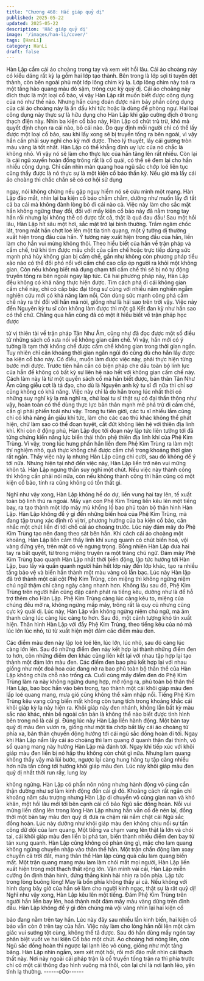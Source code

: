 ```yaml
---
title: "Chương 468: Hắc giáp quỷ dị"
published: 2025-05-22
updated: 2025-05-22
description: 'Hắc giáp quỷ dị'
image: '/images/han-li/cover/'
tags: [HanLi]
category: HanLi
draft: false
---
```


Hàn Lập cầm cái áo choàng trong tay và xem xét hồi lâu.
Cái áo choàng này có kiểu dáng rất kỳ lạ gồm hai lớp tạo thành.
Bên trong là lớp sợi ti tuyến dệt thành, còn bên ngoài phủ một lớp
lông chim kỳ lạ. Lớp lông chim này toả ra một tầng hào quang
màu đỏ sậm, trông cực kỳ quỷ dị.
Cái áo choàng này đích thực là một loại cổ bảo, vì vậy Hàn Lập
rất muốn biết được công dụng của nó như thế nào.
Nhưng hắn cũng đoán được năm bảy phần công dụng của cái áo
choàng này là ẩn dấu khí tức hoặc là dùng để phòng ngự. Hai loại
công dụng này thực sự là hữu dụng cho Hàn Lập khi gặp cường
địch ở trong thạch điện này.
Nhìn ba kiện cổ bảo này, Hàn Lập có chút trù trừ, khó mà quyết
định chọn ra cái nào, bỏ cái nào.
Do quy định mỗi người chỉ có thể lấy được một loại cổ bảo, sau
khi lấy xong sẽ bị truyền tống ra bên ngoài, vì vậy hắn cần phải
suy nghĩ cho kỹ mới được.
Theo lý thuyết, lấy cái gương tròn màu vàng là tốt nhất.
Hàn Lập có thể khẳng định uy lực của nó chắc là không nhỏ. Vì
vậy nó sẽ làm cho thực lực của hắn tăng lên rất nhiều.
Còn lại là cái ngũ xuyến hoàn đồng trông rất là cổ quái, có thể sẽ
đem lại cho hắn nhiều công dụng. Chỉ cần nhìn màn quang hoa
ngũ sắc chớp loé liên tục cũng thấy được là nó thực sự là một
kiện cổ bảo thần kỳ.
Nếu giờ mà lấy cái áo choàng thì chắc chắn sẽ có cơ hội sử dụng

ngay, nói không chừng nếu gặp nguy hiểm nó sẽ cứu mình một
mạng.
Hàn Lập đảo mắt, nhìn lại ba kiện cổ bảo chằm chằm, dường như
muốn lấy đi tất cả ba cái mà không đành lòng bỏ đi cái nào cả.
Việc này làm cho sắc mặt hắn không ngừng thay đổi, đối với mấy
kiện cổ bảo này đã nằm trong tay hắn rồi nhưng lại không thể có
được tất cả, thật là quá đau đầu!
Sau một hồi lâu, Hàn Lập hít sâu một hơi, sắc mặt trở lại bình
thường.
Trầm ngâm chốc lát, trong mắt hắn chợt loé lên một tia tinh
quang, một ý tưởng dị thường xuất hiện trong đầu của hắn.
Ý tưởng này xuất hiện trong đầu của hắn, liền làm cho hắn vui
mừng không thôi.
Theo hiểu biết của hắn về trận pháp và cấm chế, trừ khi tìm được
mấu chốt của cấm chế hoặc trực tiếp dùng sức mạnh phá hủy
không gian bị cấm chế, gần như không còn phương pháp tiểu xảo
nào có thể đối phó nổi với cấm chế cao cấp ép người ra khỏi một
không gian. Còn nếu không biết mà đụng chạm tới cấm chế thì sẽ
bị nó tự động truyền tống ra bên ngoài ngay lập tức.
Cả hai phương pháp này, Hàn Lập đều không có khả năng thực
hiện được.
Tìm cách phá đi cái không gian cấm chế này, chỉ có cấp bậc đại
tông sư cùng với nhiều năm nghiền ngẫm nghiên cứu mới có khả
năng làm nổi.
Còn dùng sức mạnh công phá cấm chế này ra thì đối với hắn mà
nói, giống như là hái sao trên trời vậy.
Việc này đến Nguyên kỳ tu sĩ còn không làm được thì một gã Kết
đan kỳ như hắn sao có thể chứ.
Chẳng qua hắn cũng đã có một ít hiểu biết về trận pháp học được

từ vị thiên tài về trận pháp Tân Như Âm, cũng như đã đọc được
một số điều từ những sách cổ xưa nói về không gian cấm chế. Vì
vậy, hắn mới có ý tưởng là tạm thời khống chế được cấm chế
không gian trong thời gian ngắn.
Tuy nhiên chỉ cần khoảng thời gian ngắn ngủi đó cũng đủ cho hắn
lấy được ba kiện cổ bảo này.
Có điều, muốn làm được việc này, phải thực hiện từng bước mới
được. Trước tiên hắn cần có biện pháp che dấu toàn bộ linh lực
của hắn để không có bất kỳ sự liên hệ nào hết với không gian
cấm chế này.
Cách làm này là từ một quyển sách cổ mà hắn biết được, bản
thân Tân Như Âm cũng giễu cợt là tả đạo, cho dù là Nguyên anh
kỳ tu sĩ đi nữa thì chỉ sợ cũng không có khả năng. Việc này chỉ là
do hắn trong lúc nhất thời có những suy nghĩ kỳ lạ mà nghĩ ra,
chứ loại tu sĩ thật sự có đại thần thông như vậy, hoàn toàn có thể
dùng thực lực bản thân mạnh mẽ phá trừ đi cấm chế, cần gì phải
phiền toái như vậy.
Trong tu tiên giới, các tu sĩ nhiều lắm cũng chỉ có khả năng ẩn
giấu khí tức, làm cho các cao thủ khác không thể phát hiện, chứ
làm sao có thể đoạn tuyệt, cắt đứt không liên hệ với thiên địa linh
khí.
Khi còn ở động phủ, Hàn Lập đọc tới đoạn này lập tức liên tưởng
tới đã từng chứng kiến năng lực biến thái thôn phệ thiên địa linh
khí của Phệ Kim Trùng. Vì vậy, trong lúc hưng phấn hắn liền đem
Phệ Kim Trùng ra làm một thí nghiệm nhỏ, quả thực khống chế
được cấm chế trong khoảng thời gian rất ngắn. Thấy việc này lạ
nhưng Hàn Lập cũng chỉ cười, sau đó không để ý tới nữa.
Nhưng hiện tại nhớ đến việc này, Hàn Lập liền trở nên vui mừng
khôn tả.
Hàn Lập ngưng thần suy nghĩ một chút. Nếu việc này thành công
thì không cần phải nói nữa, còn nếu không thành công thì hắn
cũng có một kiện cổ bảo, tính ra cũng không có tổn thất gì.

Nghĩ như vậy xong, Hàn Lập không hề do dự, liền vung hai tay
lên, tế xuất toàn bộ linh thú ra ngoài. Mấy vạn con Phệ Kim Trùng
liền kêu lên một tiếng bay, ra tạo thành một lớp mây mù khổng lồ
bao phủ toàn bộ thân hình Hàn Lập.
Hàn Lập không để ý gì đến những biến hoá của Phệ Kim Trùng,
mà đang tập trung xác định rõ vị trí, phương hướng của ba kiện
cổ bảo, cân nhắc một chút liền đi tới chỗ cái áo choàng trước. Lúc
này đám mây do Phệ Kim Trùng tạo nên đang theo sát bên hắn.
Khi cách cái áo choàng một khoảng, Hàn Lập liền cảm thấy linh
khí xung quanh có chút biến hoá, vội vàng đứng yên, trên mặt có
vẻ ngưng trọng.
Bỗng nhiên Hàn Lập đưa hai tay ra bắt quyết, từ trong miệng
truyền ra một tràng chú ngữ.
Đám mây Phệ Kim Trùng bao quanh Hàn Lập nhất thời biến
động, lập tức hướng tới Hàn Lập, bao lấy và quấn quanh người
hắn hết lớp này đến lớp khác, tạo ra nhiều tầng bảo vệ và biến
hắn thành một màu vàng có lẫn bạc.
Lúc này Hàn lập đã trở thành một cái cột Phệ Kim Trùng, còn
miệng thì không ngừng niệm chú ngữ thậm chí càng ngày càng
nhanh hơn.
Không lâu sau đó, Phệ Kim Trùng trên người hắn cũng đập cánh
phát ra tiếng kêu, dường như là để hỗ trợ thêm cho Hàn Lập.
Phệ Kim Trùng càng lúc càng kêu to, miệng của chúng đều mở
ra, không ngừng mấp máy, trông rất là quy củ nhưng cũng cực kỳ
quái dị.
Lúc này, Hàn Lập vẫn không ngừng niệm chú ngữ, mà âm thanh
càng lúc càng lúc càng to hơn.
Sau đó, một cảnh tượng khó tin xuất hiện.
Thân hình Hàn Lập với đầy Phệ Kim Trùng, theo tiếng kêu của nó
mà lúc lớn lúc nhỏ, từ từ xuất hiện một đám các điểm màu đen.

Các điểm màu đen này lập loè loé lên, lúc lớn, lúc nhỏ, sau đó
càng lúc càng lớn lên.
Sau đó những điểm đen này kết hợp lại thành những điểm đen to
hơn, còn những điểm đen khác cũng liên kết lại với nhau tập hợp
lại tạo thành một đám lớn màu đen.
Các điểm đen bao phủ kết hợp lại với nhau giống như một đoá
hoa cúc đang nở ra bao phủ toàn bộ thân thể của Hàn Lập không
chừa chỗ nào trống cả.
Cuối cùng mấy điểm đen do Phệ Kim Trùng làm ra này không
ngừng dung hợp, mở rộng ra, phủ toàn bộ thân thể Hàn Lập, bao
bọc hắn vào bên trong, tạo thành một cái khôi giáp màu đen lấp
loé quang mang, mưa gió cũng không thể xâm nhập nổi.
Tiếng Phệ Kim Trùng kêu vang cũng biến mất không còn tung tích
trong khoảng khắc cái khôi giáp kỳ lạ này hiện ra.
Khôi giáp này đen nhánh, không lẫn bất kỳ màu sắc nào khác,
nhìn bề ngoài căn bản là không thể nào biết được tình hình bên
trong nó là cái gì.
Đúng lúc này Hàn Lập liền hành động.
Một bàn tay quỷ dị màu đen vươn ra, giống như một tia chớp bắt
lấy cái áo choàng từ phía xa, bản thân chuyển động hướng tới cái
ngũ sắc đồng hoàn đi tới.
Ngay khi Hàn Lập nắm lấy cái áo choàng thì lam quang ở quanh
thân đại thịnh, vô số quang mang này hướng Hàn Lập mà đánh
tới. Ngay khi tiếp xúc với khôi giáp màu đen liền bị nó hấp thu
không còn chút gì nữa.
Nhưng lam quang không thấy vậy mà lùi bước, ngược lại càng
hung hăng tụ tập càng nhiều hơn nữa tấn công tới hướng khôi
giáp màu đen.
Lúc này khôi giáp màu đen quỷ dị nhất thời run rẩy, lung lay

không ngừng.
Hàn Lập có phần nôn nóng nhưng hành động vô cùng cẩn thận
dường như sợ làm kinh động đến cái gì đó.
Khoảng cách rất ngắn chỉ khoảng năm sáu trượng nhưng Hàn
Lập di chuyển vô cùng gian nan và khó khăn, một hồi lâu mới tới
bên cạnh cái cổ bảo Ngũ sắc đồng hoàn. Nỗi vui mừng liền dâng
lên trong lòng Hàn Lập nhưng hắn vẫn cố đè nén lại, đồng thời
một bàn tay màu đen quỷ dị đưa ra chậm rãi nắm chặt cái Ngũ
sắc đồng hoàn.
Lúc này dường như khôi giáp màu đen không chịu nổi sự tấn
công dữ dội của lam quang. Một tiếng va chạm vang lên thật là
lớn và chói tai, cái khôi giáp màu đen liền bị phá tan, biến thành
nhiều điểm đen bay tứ tán xung quanh.
Hàn Lập cũng không có phản ứng gì, mặc cho lam quang không
ngừng chuyển nhập vào thân thể hắn.
Một trận chấn động làm xoay chuyển cả trời đất, mang thân thể
Hàn lập cùng quả cầu lam quang biến mất.
Một trận quang mang màu lam làm chói mắt mọi người, Hàn Lập
liền xuất hiện trong một thạch thất rộng lớn.
Vặn mình vài cái, Hàn Lập miễn cưỡng ổn định thân hình, đứng
thẳng kinh hãi nhìn ra bốn phía.
Lập tức trong lòng buông lỏng!
May là bốn phía không thấy ai cả. Nếu không với hình dạng bây
giờ của hắn sẽ làm cho người kinh ngạc, thật sự là rât quỷ dị!
Nghĩ như vậy xong, Hàn Lập kêu lên một tiếng.
Đám Phệ Kim Trùng trên người hắn liền bay lên, hoá thành một
đám mây màu vàng dừng trên đỉnh đầu.
Hàn Lập không để ý gì đến chúng mà vội vàng nhìn lại hai kiện cổ

bảo đang nằm trên tay hắn.
Lúc này đây sau nhiều lần kinh biến, hai kiện cổ bảo vẫn còn ở
trên tay của hắn. Việc này làm cho lòng hắn nỗi lên một cảm giác
vui sướng tột cùng, không thể tả được.
Sau đó hắn dùng mấy ngón tay phân biệt vuốt ve hai kiện Cổ bảo
một chút.
Áo choàng hơi nóng lên, còn Ngũ sắc đồng hoàn thì ngược lại
lạnh lẽo vô cùng, giống như một tảng băng.
Hàn Lập nhìn ngắm, xem xét một hồi, rồi mới đảo mắt nhìn cái
thạch thất này.
Nơi này ngoài cái pháp trận là cổ truyền tống trận ra thì phía
trước chỉ có một cái thông đạo hình vuông mà thôi, còn lại chỉ là
nơi lạnh lẽo, yên tĩnh lạ thường.
------oOo------

